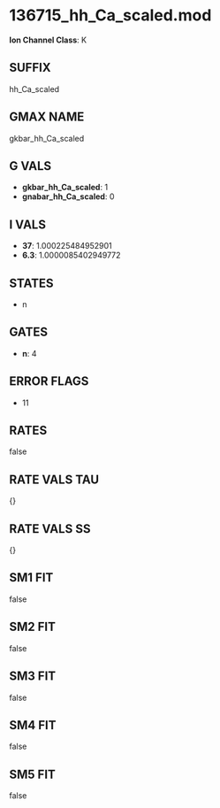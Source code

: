 # 136715_hh_Ca_scaled.mod

**Ion Channel Class**: K

## SUFFIX

hh_Ca_scaled

## GMAX NAME

gkbar_hh_Ca_scaled

## G VALS

- **gkbar_hh_Ca_scaled**: 1
- **gnabar_hh_Ca_scaled**: 0

## I VALS

- **37**: 1.000225484952901
- **6.3**: 1.0000085402949772

## STATES

- n

## GATES

- **n**: 4

## ERROR FLAGS

- 11

## RATES

false

## RATE VALS TAU

{}

## RATE VALS SS

{}

## SM1 FIT

false

## SM2 FIT

false

## SM3 FIT

false

## SM4 FIT

false

## SM5 FIT

false
